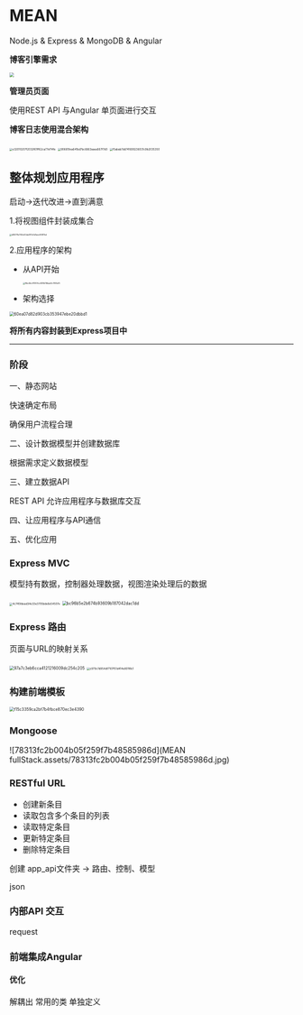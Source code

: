 # MEAN

Node.js & Express & MongoDB & Angular

**博客引擎需求**

<img src="MEAN fullStack.assets/微信图片_20240723145923.png" style="zoom:50%;" />

**管理员页面**

使用REST API 与Angular 单页面进行交互

**博客日志使用混合架构**

<img src="MEAN fullStack.assets/e32010207f2032f61ff62ca77ef14fe.jpg" alt="e32010207f2032f61ff62ca77ef14fe" style="zoom: 33%;" />



<img src="MEAN fullStack.assets/906619ea641bd7bc6663aaea567f7d0-1721718310946.jpg" alt="906619ea641bd7bc6663aaea567f7d0" style="zoom:33%;" />



<img src="MEAN fullStack.assets/f5abab7dd741699236031c9b2035350.jpg" alt="f5abab7dd741699236031c9b2035350" style="zoom:33%;" />

## 整体规划应用程序

启动->迭代改进->直到满意

1.将视图组件封装成集合

<img src="MEAN fullStack.assets/d847ffe740e40da091c6d1aec6687bd.jpg" alt="d847ffe740e40da091c6d1aec6687bd" style="zoom:25%;" />

2.应用程序的架构

+ 从API开始

  <img src="MEAN fullStack.assets/9bc4bc91309cc929d16bae0c1f00ef5.jpg" alt="9bc4bc91309cc929d16bae0c1f00ef5" style="zoom:25%;" />

+ 架构选择

<img src="MEAN fullStack.assets/60ea07d82d903cb353947ebe20dbbd1.jpg" alt="60ea07d82d903cb353947ebe20dbbd1" style="zoom: 50%;" />

**将所有内容封装到Express项目中**



------

### 阶段

一、静态网站

快速确定布局

确保用户流程合理

二、设计数据模型并创建数据库

根据需求定义数据模型

三、建立数据API

REST API 允许应用程序与数据库交互

四、让应用程序与API通信

五、优化应用

### Express MVC

模型持有数据，控制器处理数据，视图渲染处理后的数据

<img src="MEAN fullStack.assets/4c745fdead34e33e3705bde6e54507e.jpg" alt="4c745fdead34e33e3705bde6e54507e" style="zoom:33%;" />



<img src="MEAN fullStack.assets/bc96b5e2b674b93609b187042dac1dd.jpg" alt="bc96b5e2b674b93609b187042dac1dd" style="zoom: 50%;" />



### Express 路由

页面与URL的映射关系

<img src="MEAN fullStack.assets/97a7c3eb6cca4121216009dc254c205.jpg" alt="97a7c3eb6cca4121216009dc254c205" style="zoom: 50%;" />



<img src="MEAN fullStack.assets/c979c7d954df7107f51d414e801f8c1-1721719263182.jpg" alt="c979c7d954df7107f51d414e801f8c1" style="zoom: 33%;" />

### 构建前端模板

<img src="MEAN fullStack.assets/f15c3359ca2bf7b4fbce870ec3e4390.jpg" alt="f15c3359ca2bf7b4fbce870ec3e4390" style="zoom:50%;" />



### Mongoose

![78313fc2b004b05f259f7b48585986d](MEAN fullStack.assets/78313fc2b004b05f259f7b48585986d.jpg)



### RESTful URL

+ 创建新条目
+ 读取包含多个条目的列表
+ 读取特定条目
+ 更新特定条目
+ 删除特定条目

创建 app_api文件夹 -> 路由、控制、模型

json



### 内部API 交互

request

### 前端集成Angular

#### 优化

解耦出 常用的类 单独定义